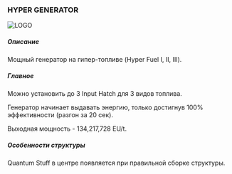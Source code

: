 ### HYPER GENERATOR

![LOGO](https://cdn.discordapp.com/attachments/916393114166525974/939742068278976522/NQ_HYPER.png)

##### Описание

Мощный генератор на гипер-топливе (Hyper Fuel I, II, III).

##### Главное

Можно установить до 3 Input Hatch для 3 видов топлива.

Генератор начинает выдавать энергию, только достигнув 100% эффективности (разгон за 20 сек).

Выходная мощность - 134,217,728 EU/t.

##### Особенности структуры

Quantum Stuff в центре появляется при правильной сборке структуры.
